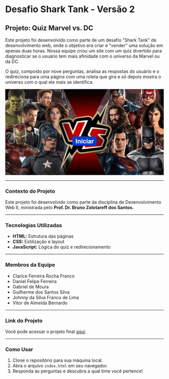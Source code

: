 # Desafio Shark Tank - Versão 2

## Projeto: Quiz Marvel vs. DC

Este projeto foi desenvolvido como parte de um desafio "Shark Tank" de desenvolvimento web, onde o objetivo era criar e "vender" uma solução em apenas duas horas. Nossa equipe criou um site com um quiz divertido para diagnosticar se o usuário tem mais afinidade com o universo da Marvel ou da DC.

O quiz, composto por nove perguntas, analisa as respostas do usuário e o redireciona para uma página com uma roleta que gira e só depois mostra o universo com o qual ele mais se identifica.

![Inserir imagem do projeto aqui](img/projeto.png)

---

### **Contexto do Projeto**

Este projeto foi desenvolvido como parte da disciplina de Desenvolvimento Web II, ministrada pelo **Prof. Dr. Bruno Zolotareff dos Santos.**

---

### **Tecnologias Utilizadas**

* **HTML:** Estrutura das páginas
* **CSS:** Estilização e layout
* **JavaScript:** Lógica do quiz e redirecionamento

---

### **Membros da Equipe**

* Clarice Ferreira Rocha Franco
* Daniel Felipe Ferreira
* Gabriel de Moura
* Guilherme dos Santos Silva
* Johnny da Silva Franco de Lima
* Vitor de Almeida Bernardo

---

### **Link do Projeto**

Você pode acessar o projeto final [aqui](https://desafio-shark-tank.vercel.app/).

---

### **Como Usar**

1.  Clone o repositório para sua máquina local.
2.  Abra o arquivo `index.html` em seu navegador.
3.  Responda às perguntas e descubra a qual time você pertence!